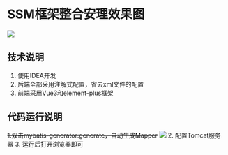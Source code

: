# SSM框架整合安理效果图![](https://tva1.sinaimg.cn/large/e6c9d24ely1h22krl3r4ij21iw0u0q5s.jpg)## 技术说明1. 使用IDEA开发1. 后端全部采用注解式配置，省去xml文件的配置2. 前端采用Vue3和element-plus框架## 代码运行说明~~1.双击mybatis-generator:generate，自动生成Mapper~~![](https://tva1.sinaimg.cn/large/e6c9d24ely1h22kxbheqdj20u80p2jvf.jpg)2. 配置Tomcat服务器3. 运行后打开浏览器即可